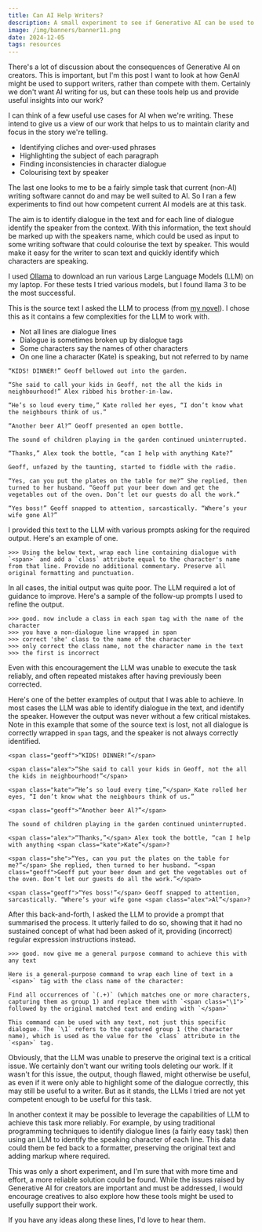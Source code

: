 ```yaml
---
title: Can AI Help Writers?
description: A small experiment to see if Generative AI can be used to help writers
image: /img/banners/banner11.png
date: 2024-12-05
tags: resources
---
```


There's a lot of discussion about the consequences of Generative AI on creators. This is important, but I'm this post I want to look at how GenAI might be used to support writers, rather than compete with them. Certainly we don't want AI writing for us, but can these tools help us and provide useful insights into our work?

I can think of a few useful use cases for AI when we're writing. These intend to give us a view of our work that helps to us to maintain clarity and focus in the story we're telling.

- Identifying cliches and over-used phrases
- Highlighting the subject of each paragraph
- Finding inconsistencies in character dialogue
- Colourising text by speaker

The last one looks to me to be a fairly simple task that current (non-AI) writing software cannot do and may be well suited to AI. So I ran a few experiments to find out how competent current AI models are at this task.

The aim is to identify dialogue in the text and for each line of dialogue identify the speaker from the context. With this information, the text should be marked up with the speakers name, which could be used as input to some writing software that could colourise the text by speaker. This would make it easy for the writer to scan text and quickly identify which characters are speaking.

I used [Ollama](https://ollama.com) to download an run various Large Language Models (LLM) on my laptop. For these tests I tried various models, but I found llama 3 to be the most successful.

This is the source text I asked the LLM to process (from [my novel](/ageless)). I chose this as it contains a few complexities for the LLM to work with.

- Not all lines are dialogue lines
- Dialogue is sometimes broken up by dialogue tags
- Some characters say the names of other characters
- On one line a character (Kate) is speaking, but not referred to by name

```
“KIDS! DINNER!” Geoff bellowed out into the garden.

“She said to call your kids in Geoff, not the all the kids in neighbourhood!” Alex ribbed his brother-in-law.

“He’s so loud every time,” Kate rolled her eyes, “I don’t know what the neighbours think of us.”

“Another beer Al?” Geoff presented an open bottle.

The sound of children playing in the garden continued uninterrupted.

“Thanks,” Alex took the bottle, “can I help with anything Kate?”

Geoff, unfazed by the taunting, started to fiddle with the radio.

“Yes, can you put the plates on the table for me?” She replied, then turned to her husband. “Geoff put your beer down and get the vegetables out of the oven. Don’t let our guests do all the work.”

“Yes boss!” Geoff snapped to attention, sarcastically. “Where’s your wife gone Al?”
```

I provided this text to the LLM with various prompts asking for the required output. Here's an example of one.

```
>>> Using the below text, wrap each line containing dialogue with `<span>` and add a `class` attribute equal to the character's name from that line. Provide no additional commentary. Preserve all original formatting and punctuation.
```

In all cases, the initial output was quite poor. The LLM required a lot of guidance to improve. Here's a sample of the follow-up prompts I used to refine the output.

```
>>> good. now include a class in each span tag with the name of the character
>>> you have a non-dialogue line wrapped in span
>>> correct 'she' class to the name of the character
>>> only correct the class name, not the character name in the text
>>> the first is incorrect
```

Even with this encouragement the LLM was unable to execute the task reliably, and often repeated mistakes after having previously been corrected.

Here's one of the better examples of output that I was able to achieve. In most cases the LLM was able to identify dialogue in the text, and identify the speaker. However the output was never without a few critical mistakes. Note in this example that some of the source text is lost, not all dialogue is correctly wrapped in `span` tags, and the speaker is not always correctly identified.

```
<span class="geoff">“KIDS! DINNER!”</span>

<span class="alex">“She said to call your kids in Geoff, not the all the kids in neighbourhood!”</span>

<span class="kate">“He’s so loud every time,”</span> Kate rolled her eyes, “I don’t know what the neighbours think of us.”

<span class="geoff">“Another beer Al?”</span>

The sound of children playing in the garden continued uninterrupted.

<span class="alex">“Thanks,”</span> Alex took the bottle, “can I help with anything <span class="kate">Kate”</span>?

<span class="she">“Yes, can you put the plates on the table for me?”</span> She replied, then turned to her husband. “<span class="geoff">Geoff put your beer down and get the vegetables out of the oven. Don’t let our guests do all the work.”</span>

<span class="geoff">“Yes boss!”</span> Geoff snapped to attention, sarcastically. “Where’s your wife gone <span class="alex">Al”</span>?
```

After this back-and-forth, I asked the LLM to provide a prompt that summarised the process. It utterly failed to do so, showing that it had no sustained concept of what had been asked of it, providing (incorrect) regular expression instructions instead.

```
>>> good. now give me a general purpose command to achieve this with any text

Here is a general-purpose command to wrap each line of text in a `<span>` tag with the class name of the character:

Find all occurrences of `(.+)` (which matches one or more characters, capturing them as group 1) and replace them with `<span class="\1">` followed by the original matched text and ending with `</span>`

This command can be used with any text, not just this specific dialogue. The `\1` refers to the captured group 1 (the character name), which is used as the value for the `class` attribute in the `<span>` tag.
```

Obviously, that the LLM was unable to preserve the original text is a critical issue. We certainly don't want our writing tools deleting our work. If it wasn't for this issue, the output, though flawed, might otherwise be useful, as even if it were only able to highlight some of the dialogue correctly, this may still be useful to a writer. But as it stands, the LLMs I tried are not yet competent enough to be useful for this task.

In another context it may be possible to leverage the capabilities of LLM to achieve this task more reliably. For example, by using traditional programming techniques to identify dialogue lines (a fairly easy task) then using an LLM to identify the speaking character of each line. This data could them be fed back to a formatter, preserving the original text and adding markup where required.

This was only a short experiment, and I'm sure that with more time and effort, a more reliable solution could be found. While the issues raised by Generative AI for creators are important and must be addressed, I would encourage creatives to also explore how these tools might be used to usefully support their work.

If you have any ideas along these lines, I'd love to hear them.
